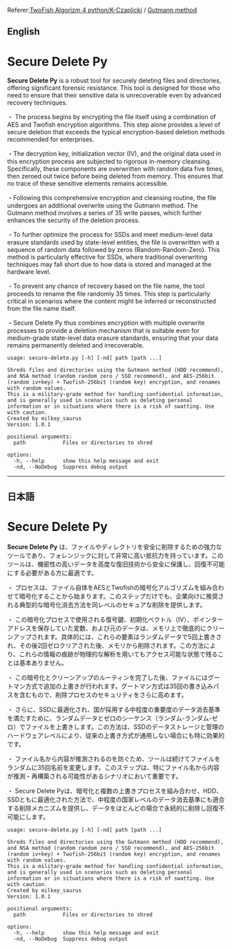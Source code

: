 Referer:[TwoFish Algorizm 4 python/K-Czaplicki](https://github.com/K-Czaplicki/TwoFish) / [Gutmann method](https://github.com/Naranbataar/Corrupt/blob/master/main.c)

English
---
# Secure Delete Py

**Secure Delete Py** is a robust tool for securely deleting files and directories, offering significant forensic resistance. This tool is designed for those who need to ensure that their sensitive data is unrecoverable even by advanced recovery techniques.

・ The process begins by encrypting the file itself using a combination of AES and Twofish encryption algorithms. This step alone provides a level of secure deletion that exceeds the typical encryption-based deletion methods recommended for enterprises.

・The decryption key, initialization vector (IV), and the original data used in this encryption process are subjected to rigorous in-memory cleansing. Specifically, these components are overwritten with random data five times, then zeroed out twice before being deleted from memory. This ensures that no trace of these sensitive elements remains accessible.

・Following this comprehensive encryption and cleansing routine, the file undergoes an additional overwrite using the Gutmann method. The Gutmann method involves a series of 35 write passes, which further enhances the security of the deletion process.

・To further optimize the process for SSDs and meet medium-level data erasure standards used by state-level entities, the file is overwritten with a sequence of random data followed by zeros (Random-Random-Zero). This method is particularly effective for SSDs, where traditional overwriting techniques may fall short due to how data is stored and managed at the hardware level.

・To prevent any chance of recovery based on the file name, the tool proceeds to rename the file randomly 35 times. This step is particularly critical in scenarios where the content might be inferred or reconstructed from the file name itself.

・Secure Delete Py thus combines encryption with multiple overwrite processes to provide a deletion mechanism that is suitable even for medium-grade state-level data erasure standards, ensuring that your data remains permanently deleted and irrecoverable.

```
usage: secure-delete.py [-h] [-nd] path [path ...]

Shreds files and directories using the Gutmann method (HDD recommend), and NSA method (random random zero / SSD recommend), and AES-256bit (random iv+key) + Twofish-256bit (random key) encryption, and renames with random values.
This is a military-grade method for handling confidential information, and is generally used in scenarios such as deleting personal information or in situations where there is a risk of swatting. Use with caution.
Created by milkey_saurus
Version: 1.0.1

positional arguments:
  path            Files or directories to shred

options:
  -h, --help      show this help message and exit
  -nd, --NoDebug  Suppress debug output

```
---
日本語
---

# Secure Delete Py

**Secure Delete Py** は、ファイルやディレクトリを安全に削除するための強力なツールであり、フォレンジックに対して非常に高い抵抗力を持っています。このツールは、機密性の高いデータを高度な復旧技術から安全に保護し、回復不可能にする必要がある方に最適です。

・ プロセスは、ファイル自体をAESとTwofishの暗号化アルゴリズムを組み合わせて暗号化することから始まります。このステップだけでも、企業向けに推奨される典型的な暗号化消去方法を同レベルのセキュアな削除を提供します。

・ この暗号化プロセスで使用される復号鍵、初期化ベクトル（IV）、ポインターアドレスを保存していた変数、および元のデータは、メモリ上で徹底的にクリーンアップされます。具体的には、これらの要素はランダムデータで5回上書きされ、その後2回ゼロクリアされた後、メモリから削除されます。この方法により、これらの情報の痕跡が物理的な解析を用いてもアクセス可能な状態で残ることは基本ありません。

・ この暗号化とクリーンアップのルーティンを完了した後、ファイルにはグートマン方式で追加の上書きが行われます。グートマン方式は35回の書き込みパスを含むもので、削除プロセスのセキュリティをさらに高めます。

・ さらに、SSDに最適化され、国が採用する中程度の重要度のデータ消去基準を満たすために、ランダムデータとゼロのシーケンス（ランダム-ランダム-ゼロ）でファイルを上書きします。この方法は、SSDのデータストレージと管理のハードウェアレベルにより、従来の上書き方式が通用しない場合にも特に効果的です。

・ ファイル名から内容が推測されるのを防ぐため、ツールは続けてファイルをランダムに35回名前を変更します。このステップは、特にファイル名から内容が推測・再構築される可能性があるシナリオにおいて重要です。

・ Secure Delete Pyは、暗号化と複数の上書きプロセスを組み合わせ、HDD、SSDともに最適化された方法で、中程度の国家レベルのデータ消去基準にも適合する削除メカニズムを提供し、データをほとんどの場合で永続的に削除し回復不可能にします。

```
usage: secure-delete.py [-h] [-nd] path [path ...]

Shreds files and directories using the Gutmann method (HDD recommend), and NSA method (random random zero / SSD recommend), and AES-256bit (random iv+key) + Twofish-256bit (random key) encryption, and renames with random values.
This is a military-grade method for handling confidential information, and is generally used in scenarios such as deleting personal information or in situations where there is a risk of swatting. Use with caution.
Created by milkey_saurus
Version: 1.0.1

positional arguments:
  path            Files or directories to shred

options:
  -h, --help      show this help message and exit
  -nd, --NoDebug  Suppress debug output
```
